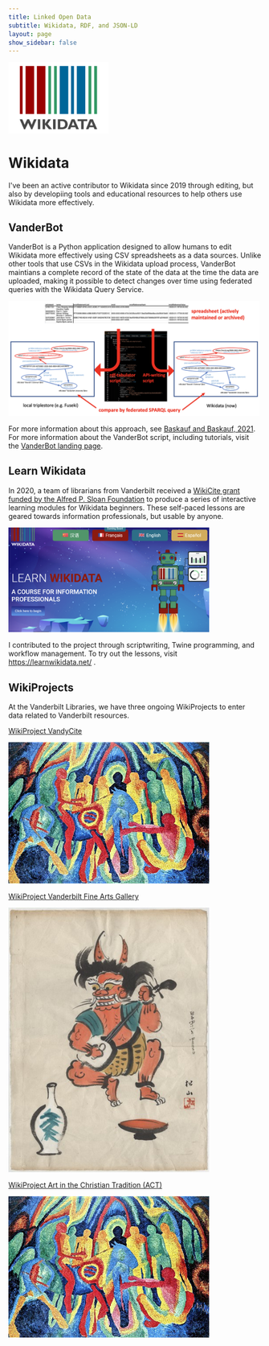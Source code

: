 ```yaml
---
title: Linked Open Data
subtitle: Wikidata, RDF, and JSON-LD
layout: page
show_sidebar: false
---
```


<img src="/img/wikidata-logo.png" alt="Wikidata logo" width="200"><br/>

# Wikidata

I've been an active contributor to Wikidata since 2019 through editing, but also by developiing tools and educational resources to help others use Wikidata more effectively.

## VanderBot

VanderBot is a Python application designed to allow humans to edit Wikidata more effectively using CSV spreadsheets as a data sources. Unlike other tools that use CSVs in the Wikidata upload process, VanderBot maintians a complete record of the state of the data at the time the data are uploaded, making it possible to detect changes over time using federated queries with the Wikidata Query Service.

<img src="/img/csv_to_graph.png" alt="CSV to graph conversion" width="500"><br/>

For more information about this approach, see [Baskauf and Baskauf, 2021](https://doi.org/10.3233/SW-210443). For more information about the VanderBot script, including tutorials, visit the [VanderBot landing page](http://vanderbi.lt/vanderbot). 

## Learn Wikidata

In 2020, a team of librarians from Vanderbilt received a [WikiCite grant funded by the Alfred P. Sloan Foundation](https://meta.wikimedia.org/wiki/Wikicite/grant/WikiCite_for_Librarians:_Interactive_Learning_Pathways_for_Information_Professionals) to produce a series of interactive learning modules for Wikidata beginners. These self-paced lessons are geared towards information professionals, but usable by anyone.

<img src="/img/learn_wikidata.png" alt="Learn Wikidata splash screen" width="400"><br/>

I contributed to the project through scriptwriting, Twine programming, and workflow management. To try out the lessons, visit <https://learnwikidata.net/> .

## WikiProjects

At the Vanderbilt Libraries, we have three ongoing WikiProjects to enter data related to Vanderbilt resources. 

[WikiProject VandyCite](https://www.wikidata.org/wiki/Wikidata:WikiProject_VandyCite) 

<img src="/img/640px-Wilhelm_Morgner_001.jpg" alt="Learn Wikidata splash screen" width="400">

[WikiProject Vanderbilt Fine Arts Gallery](https://www.wikidata.org/wiki/Wikidata:WikiProject_Vanderbilt_Fine_Arts_Gallery)

<img src="/img/Demon_Playing_a_Samisen,_With_Wine_Bottle_and_Drinking_Cup_in_Foreground_-_Vanderbilt_Fine_Arts_Gallery_-_1992.253.tif.jpg" alt="Demon Playing a Samisen" width="400">

[WikiProject Art in the Christian Tradition (ACT)](https://www.wikidata.org/wiki/Wikidata:WikiProject_Art_in_the_Christian_Tradition_(ACT)) 

<img src="/img/640px-Wilhelm_Morgner_001.jpg" alt="Entry into Jerusalem" width="400">
